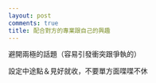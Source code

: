 ```yaml
---
layout: post
comments: true
title: 配合對方的專業跟自己的興趣
---
```




避開兩極的話題（容易引發衝突跟爭執的）



設定中途點＆見好就收，不要單方面喋喋不休


